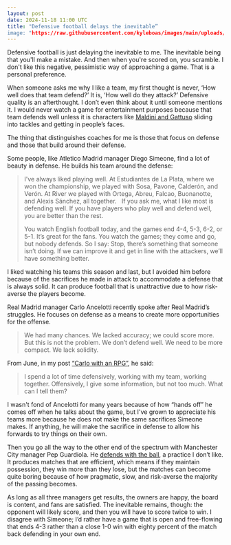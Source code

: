 ```yaml
---
layout: post
date: 2024-11-18 11:00 UTC
title: "Defensive football delays the inevitable”
image: "https://raw.githubusercontent.com/kyleboas/images/main/uploads/2024/11/17/Image-17Nov2024_11:48:41.png"
---
```


Defensive football is just delaying the inevitable to me. The inevitable being that you'll make a mistake. And then when you're scored on, you scramble. I don't like this negative, pessimistic way of approaching a game. That is a personal preference. 

<!---more--->

When someone asks me why I like a team, my first thought is never, ‘How well does that team defend?’ It is, ‘How well do they attack?’ Defensive quality is an afterthought. I don’t even think about it until someone mentions it. I would never watch a game for entertainment purposes because that team defends well unless it is characters like [Maldini and Gattuso](https://youtu.be/R_IzZpY01rg?si=iwqakYfDPgBJmaRG) sliding into tackles and getting in people’s faces.

The thing that distinguishes coaches for me is those that focus on defense and those that build around their defense.

Some people, like Atletico Madrid manager Diego Simeone, find a lot of beauty in defense. He builds his team around the defense:

> I've always liked playing well. At Estudiantes de La Plata, where we won the championship, we played with Sosa, Pavone, Calderón, and Verón. At River we played with Ortega, Abreu, Falcao, Buonanotte, and Alexis Sánchez, all together.
> 
> If you ask me, what I like most is defending well. If you have players who play well and defend well, you are better than the rest.
>
> You watch English football today, and the games end 4-4, 5-3, 6-2, or 5-1. It’s great for the fans. You watch the games; they come and go, but nobody defends. So I say: Stop, there’s something that someone isn’t doing. If we can improve it and get in line with the attackers, we’ll have something better.

I liked watching his teams this season and last, but I avoided him before because of the sacrifices he made in attack to accommodate a defense that is always solid. It can produce football that is unattractive due to how risk-averse the players become.

Real Madrid manager Carlo Ancelotti recently spoke after Real Madrid’s struggles. He focuses on defense as a means to create more opportunities for the offense.

> We had many chances. We lacked accuracy; we could score more. But this is not the problem. We don’t defend well. We need to be more compact. We lack solidity.

From June, in my post [“Carlo with an RPG”](https://tacticsjournal.com/2024/06/02/carlo-with-an-rpg/), he said:

> I spend a lot of time defensively, working with my team, working together. Offensively, I give some information, but not too much. What can I tell them?

I wasn't fond of Ancelotti for many years because of how “hands off” he comes off when he talks about the game, but I've grown to appreciate his teams more because he does not make the same sacrifices Simeone makes. If anything, he will make the sacrifice in defense to allow his forwards to try things on their own. 

Then you go all the way to the other end of the spectrum with Manchester City manager Pep Guardiola. He [defends with the ball](https://tacticsjournal.com/2024/10/09/manchester-city-defend-with-the-ball/), a practice I don’t like. It produces matches that are efficient, which means if they maintain possession, they win more than they lose, but the matches can become quite boring because of how pragmatic, slow, and risk-averse the majority of the passing becomes.

As long as all three managers get results, the owners are happy, the board is content, and fans are satisfied. The inevitable remains, though: the opponent will likely score, and then you will have to score twice to win. I disagree with Simeone; I’d rather have a game that is open and free-flowing that ends 4-3 rather than a close 1-0 win with eighty percent of the match back defending in your own end.